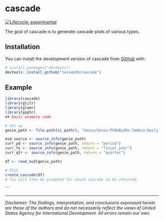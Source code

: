 
<!-- README.md is generated from README.Rmd. Please edit that file -->

# cascade

<!-- badges: start -->

[![Lifecycle:
experimental](https://img.shields.io/badge/lifecycle-experimental-orange.svg)](https://lifecycle.r-lib.org/articles/stages.html#experimental)
<!-- badges: end -->

The goal of cascade is to generate cascade plots of various types.

## Installation

You can install the development version of cascade from
[GitHub](https://github.com/cascade) with:

``` r
# install.packages("devtools")
devtools::install_github("tessam30/cascade")
```

## Example

``` r
library(cascade)
library(glitr)
library(glamr)
library(gophr)
## basic example code

# Set up
genie_path <- file.path(si_path(), "Genie/Genie-PSNUByIMs-Zambia-Daily-2022-05-16.zip")

msd_source <- source_info(genie_path)
curr_pd <- source_info(genie_path, return = "period")
curr_fy <- source_info(genie_path, return = "fiscal_year")
curr_qtr <- source_info(genie_path, return = "quarter")

df <- read_msd(genie_path)

# Plot
create_cascade(df)
# You will then be prompted for which cascade to be returned.
```

\`\`\`

------------------------------------------------------------------------

*Disclaimer: The findings, interpretation, and conclusions expressed
herein are those of the authors and do not necessarily reflect the views
of United States Agency for International Development. All errors remain
our own.*
